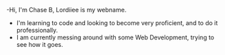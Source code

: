 -Hi, I'm Chase B, Lordiiee is my webname.
- I'm learning to code and looking to become very proficient, and to do it professionally.
- I am currently messing around with some Web Development, trying to see how it goes.

<!---
Lordiiee/Lordiiee is a ✨ special ✨ repository because its `README.md` (this file) appears on your GitHub profile.
You can click the Preview link to take a look at your changes.
--->
